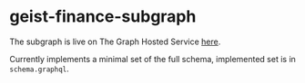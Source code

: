 # geist-finance-subgraph

The subgraph is live on The Graph Hosted Service [here](https://thegraph.com/hosted-service/subgraph/dineshpinto/geist-finance).

Currently implements a minimal set of the full schema, implemented set is in `schema.graphql`.

